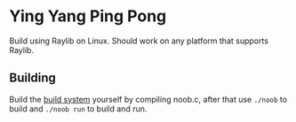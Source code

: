 # Ying Yang Ping Pong

Build using Raylib on Linux.
Should work on any platform that supports Raylib.

## Building

Build the [build system](https://github.com/nailuj05/noob) yourself by compiling noob.c, after that use `./noob` to build and `./noob run` to build and run.
